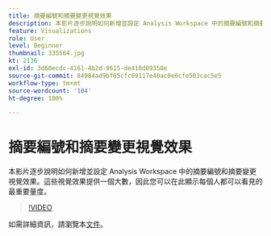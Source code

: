 ```yaml
---
title: 摘要編號和摘要變更視覺效果
description: 本影片逐步說明如何新增並設定 Analysis Workspace 中的摘要編號和摘要變更視覺效果。這些視覺效果提供一個大數，因此您可以在此顯示每個人都可以看見的最重要量度。
feature: Visualizations
role: User
level: Beginner
thumbnail: 335564.jpg
kt: 2136
exl-id: 3d60ecdc-4161-4b2d-9615-de410d89358e
source-git-commit: 84984ad9bf65cfc69117e40ac0e0cfe503cac5e5
workflow-type: tm+mt
source-wordcount: '104'
ht-degree: 100%

---
```


# 摘要編號和摘要變更視覺效果

本影片逐步說明如何新增並設定 Analysis Workspace 中的摘要編號和摘要變更視覺效果。這些視覺效果提供一個大數，因此您可以在此顯示每個人都可以看見的最重要量度。

>[!VIDEO](https://video.tv.adobe.com/v/335564/?quality=12&learn=on)

如需詳細資訊，請瀏覽本[文件](https://experienceleague.adobe.com/docs/analytics/analyze/analysis-workspace/visualizations/summary-number-change.html?lang=zh-Hant)。
